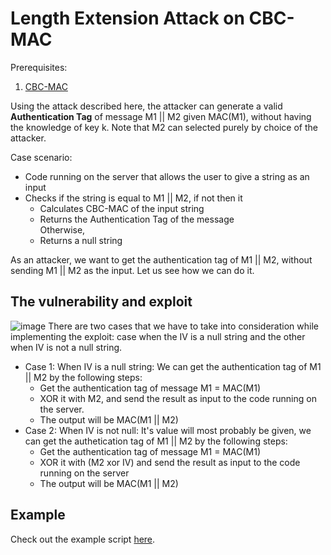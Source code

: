 # Length Extension Attack on CBC-MAC

Prerequisites:
1. [CBC-MAC](https://en.wikipedia.org/wiki/CBC-MAC) 

Using the attack described here, the attacker can generate a valid **Authentication Tag** of message M1 || M2 given MAC(M1), without having the knowledge of key k. Note that M2 can selected purely by choice of the attacker.  
  
Case scenario: 
* Code running on the server that allows the user to give a string as an input
* Checks if the string is equal to M1 || M2, if not then it  
    * Calculates CBC-MAC of the input string  
    * Returns the Authentication Tag of the message  
    Otherwise,
    * Returns a null string  

As an attacker, we want to get the authentication tag of M1 || M2, without sending M1 || M2 as the input. Let us see how we can do it.  
  
  
## The vulnerability and exploit
![image](https://i.imgur.com/upHacu8.png)
There are two cases that we have to take into consideration while implementing the exploit: case when the IV is a null string and the other when IV is not a null string.  
* Case 1: When IV is a null string: We can get the authentication tag of M1 || M2 by the following steps:
    * Get the authentication tag of message M1 = MAC(M1)
    * XOR it with M2, and send the result as input to the code running on the server.
    * The output will be MAC(M1 || M2)
* Case 2: When IV is not null: It's value will most probably be given, we can get the authetication tag of M1 || M2 by the following steps:
    * Get the authentication tag of message M1 = MAC(M1)
    * XOR it with (M2 xor IV) and send the result as input to the code running on the server
    * The output will be MAC(M1 || M2)

## Example
Check out the example script [here](CBC-Length-Extension.py).

